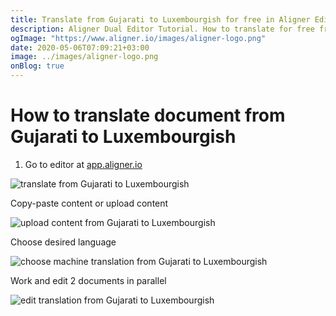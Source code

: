 ```yaml
---
title: Translate from Gujarati to Luxembourgish for free in Aligner Editor
description: Aligner Dual Editor Tutorial. How to translate for free from Gujarati to Luxembourgish. Aligner is multilingual document management platform. 
ogImage: "https://www.aligner.io/images/aligner-logo.png"
date: 2020-05-06T07:09:21+03:00
image: ../images/aligner-logo.png
onBlog: true
---
```


# How to translate document from Gujarati to Luxembourgish

1. Go to editor at [app.aligner.io](https://app.aligner.io "Aligner App web page")

![translate from Gujarati to Luxembourgish](../aligner-blank-editor.png "translate from Gujarati to Luxembourgish")

Copy-paste content or upload content

![upload content from Gujarati to Luxembourgish](../aligner-uploaded-document.png "upload content from Gujarati to Luxembourgish")

Choose desired language

![choose machine translation from Gujarati to Luxembourgish](../aligner-language-dropdown.png "choose machine translation from Gujarati to Luxembourgish")

Work and edit 2 documents in parallel

![edit translation from Gujarati to Luxembourgish](../aligner-double-sitded-editor.png "edit translation from Gujarati to Luxembourgish")

